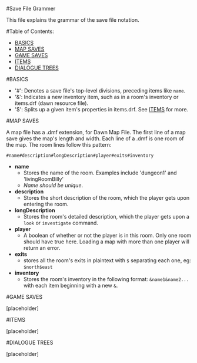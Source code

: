 #Save File Grammer

This file explains the grammar of the save file notation.

#Table of Contents:

- [BASICS](#basics)
- [MAP SAVES](#map-saves)
- [GAME SAVES](#game-saves)
- [ITEMS](#items)
- [DIALOGUE TREES](#dialogue-trees)

#BASICS

- '#': Denotes a save file's top-level divisions, preceding items like `name`.
- '&': Indicates a new inventory item, such as in a room's inventory or items.drf (dawn resource file).
- '$': Splits up a given item's properties in items.drf. See [ITEMS](#items) for more.

#MAP SAVES

A map file has a .dmf extension, for Dawn Map File. The first line of a map save gives the map's length and width. Each line of a .dmf is one room of the map. The room lines follow this pattern:

    #name#description#longDescription#player#exits#inventory

- **name**
    - Stores the name of the room. Examples include 'dungeon1' and 'livingRoomBilly'
    - *Name should be unique*.
- **description**
    - Stores the short description of the room, which the player gets upon entering the room.
- **longDescription**
    - Stores the room's detailed description, which the player gets upon a `look` or `investigate` command.
- **player**
    - A boolean of whether or not the player is in this room. Only one room should have true here. Loading a map with more than one player will return an error.
- **exits**
    - stores all the room's exits in plaintext with `$` separating each one, eg: `$north$east`
- **inventory**
    - Stores the room's inventory in the following format: `&name1&name2...` with each item beginning with a new `&`.

#GAME SAVES

[placeholder]

#ITEMS

[placeholder]

#DIALOGUE TREES

[placeholder]
